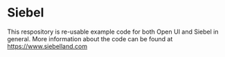 # Siebel
This respository is re-usable example code for both Open UI and Siebel in general. More information about the code can be found at https://www.siebelland.com
